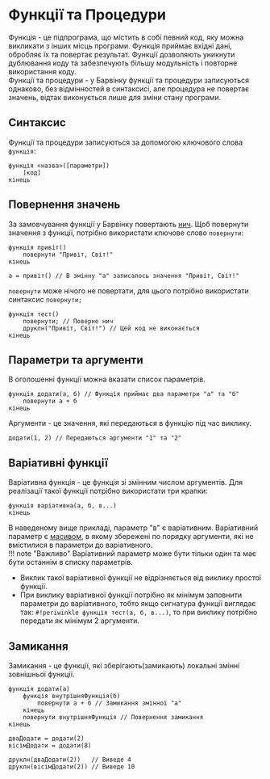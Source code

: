 # Функції та Процедури

Функція - це підпрограма, що містить в собі певний код, яку можна викликати з інших місць програми. Функція приймає вхідні дані, обробляє їх та повертає результат. Функції дозволяють уникнути дублювання коду та забезпечують більшу модульність і повторне використання коду.<br>
Функції та процедури - у Барвінку функції та процедури записуються однаково, без відмінностей в синтаксисі, але процедура не повертає значень, відтак виконується лише для зміни стану програми.

## Синтаксис

Функції та процедури записуються за допомогою ключового слова `функція`:

``` linenums="0"
функція <назва>([параметри])
    [код]
кінець
```

## Повернення значень

За замовчування функції у Барвінку повертають [нич](datatype/null.md). Щоб повернути значення з функції, потрібно використати ключове слово `повернути`:

``` periwinkle linenums="0"
функція привіт()
    повернути "Привіт, Світ!"
кінець

а = привіт() // В змінну "а" записалось значення "Привіт, Світ!"
```

`повернути` може нічого не повертати, для цього потрібно використати синтаксис `повернути;`

``` periwinkle linenums="0"
функція тест()
    повернути; // Поверне нич 
    друклн("Привіт, Світ!") // Цей код не виконається 
кінець
```

## Параметри та аргументи

В оголошенні функції можна вказати список параметрів.

``` periwinkle linenums="0"
функція додати(а, б) // Функція приймає два параметри "а" та "б"
    повернути а + б
кінець
```

Аргументи - це значення, які передаються в функцію під час виклику.

``` periwinkle linenums="0"
додати(1, 2) // Передаються аргументи "1" та "2"
```

## Варіативні функції

Варіативна функція - це функція зі змінним числом аргументів. Для реалізації такої функції потрібно використати три крапки:

``` periwinkle linenums="0"
функція варіативна(а, б, в...)
кінець
```

В наведеному вище прикладі, параметр "в" є варіативним. Варіативний параметр є [масивом](datatype/array.md), в якому збережені по порядку аргументи, які не вмістилися в параметри до варіативного.
<br>
!!! note "Важливо"
    Варіативний параметр може бути тільки один та має бути останнім в списку параметрів.

+ Виклик такої варіативної функції не відрізняється від виклику простої функції.
+ При виклику варіативної функції потрібно як мінімум заповнити параметри до варіативного, тобто якщо сигнатура функції виглядає так: `#!periwinkle функція тест(а, б, в...)`, то при виклику потрібно передати як мінімум 2 аргументи.

## Замикання

Замикання - це функції, які зберігають(замикають) локальні змінні зовнішньої функції.

``` periwinkle linenums="0"
функція додати(а)
    функція внутрішняФункція(б)
        повернути а + б // Замикання змінної "а"
    кінець
    повернути внутрішняФункція // Повернення замикання
кінець

дваДодати = додати(2)
вісімДодати = додати(8)

друклн(дваДодати(2))   // Виведе 4
друклн(вісімДодати(2)) // Виведе 10
```

